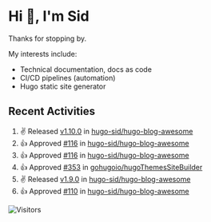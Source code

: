 # Hi 👋, I'm Sid

Thanks for stopping by. 

My interests include:
- Technical documentation, docs as code
- CI/CD pipelines (automation)
- Hugo static site generator

## Recent Activities

<!--RECENT_ACTIVITY:start-->
1. ✌️ Released [v1.10.0](https://github.com/hugo-sid/hugo-blog-awesome/releases/tag/v1.10.0) in [hugo-sid/hugo-blog-awesome](https://github.com/hugo-sid/hugo-blog-awesome)<br>
2. 👍 Approved [#116](https://github.com/hugo-sid/hugo-blog-awesome/pull/116#pullrequestreview-1630197149) in [hugo-sid/hugo-blog-awesome](https://github.com/hugo-sid/hugo-blog-awesome)<br>
3. 👍 Approved [#116](https://github.com/hugo-sid/hugo-blog-awesome/pull/116#pullrequestreview-1630197149) in [hugo-sid/hugo-blog-awesome](https://github.com/hugo-sid/hugo-blog-awesome)<br>
4. 👍 Approved [#353](https://github.com/gohugoio/hugoThemesSiteBuilder/pull/353#pullrequestreview-1630101797) in [gohugoio/hugoThemesSiteBuilder](https://github.com/gohugoio/hugoThemesSiteBuilder)<br>
5. ✌️ Released [v1.9.0](https://github.com/hugo-sid/hugo-blog-awesome/releases/tag/v1.9.0) in [hugo-sid/hugo-blog-awesome](https://github.com/hugo-sid/hugo-blog-awesome)<br>
6. 👍 Approved [#110](https://github.com/hugo-sid/hugo-blog-awesome/pull/110#pullrequestreview-1608799086) in [hugo-sid/hugo-blog-awesome](https://github.com/hugo-sid/hugo-blog-awesome)<br>
<!--RECENT_ACTIVITY:end-->

![Visitors](https://api.visitorbadge.io/api/visitors?path=https%3A%2F%2Fgithub.com%2Fhugo-sid%2Fhugo-sid&countColor=%2337d67a&style=flat&labelStyle=upper)

